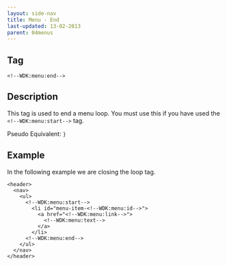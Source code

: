 ```yaml
---
layout: side-nav
title: Menu - End
last-updated: 13-02-2013
parent: 04menus
---
```


## Tag

`<!--WDK:menu:end-->`

## Description

 This tag is used to end a menu loop. You must use this if you have used the `<!--WDK:menu:start-->` tag.

Pseudo Equivalent:
`}`

## Example

In the following example we are closing the loop tag.

~~~
<header>
  <nav>
    <ul>
      <!--WDK:menu:start-->
        <li id="menu-item-<!--WDK:menu:id-->">
          <a href="<!--WDK:menu:link-->">
            <!--WDK:menu:text-->
          </a>
        </li>
      <!--WDK:menu:end-->
    </ul>
  </nav>
</header>
~~~